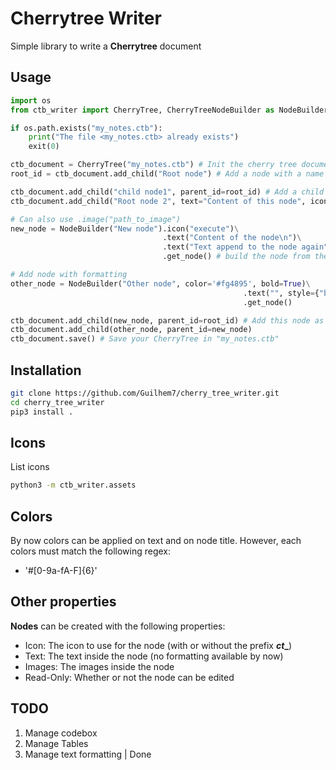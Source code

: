 # Cherrytree Writer
Simple library to write a **Cherrytree** document

## Usage
```python
import os
from ctb_writer import CherryTree, CherryTreeNodeBuilder as NodeBuilder

if os.path.exists("my_notes.ctb"):
    print("The file <my_notes.ctb> already exists")
    exit(0)

ctb_document = CherryTree("my_notes.ctb") # Init the cherry tree document
root_id = ctb_document.add_child("Root node") # Add a node with a name

ctb_document.add_child("child node1", parent_id=root_id) # Add a child to the root node
ctb_document.add_child("Root node 2", text="Content of this node", icon="plus") # Add another root node, with some meta_infos

# Can also use .image("path_to_image")
new_node = NodeBuilder("New node").icon("execute")\
                                  .text("Content of the node\n")\
                                  .text("Text append to the node again")\
                                  .get_node() # build the node from the previous infos

# Add node with formatting
other_node = NodeBuilder("Other node", color='#fg4895', bold=True)\
                                                    .text("", style={"bold":True, "fg":"#fg4895","bg": "#ffffff"})\
                                                    .get_node()

ctb_document.add_child(new_node, parent_id=root_id) # Add this node as the child of the first root node
ctb_document.add_child(other_node, parent_id=new_node)
ctb_document.save() # Save your CherryTree in "my_notes.ctb"

```

## Installation
```bash
git clone https://github.com/Guilhem7/cherry_tree_writer.git
cd cherry_tree_writer
pip3 install .
```

## Icons
List icons
```bash
python3 -m ctb_writer.assets 
```

## Colors
By now colors can be applied on text and on node title.
However, each colors must match the following regex:
 - '#[0-9a-fA-F]{6}'


## Other properties
**Nodes** can be created with the following properties:
 - Icon: The icon to use for the node (with or without the prefix **_ct__**)
 - Text: The text inside the node (no formatting available by now)
 - Images: The images inside the node
 - Read-Only: Whether or not the node can be edited

## TODO
1. Manage codebox
2. Manage Tables
3. Manage text formatting | Done

